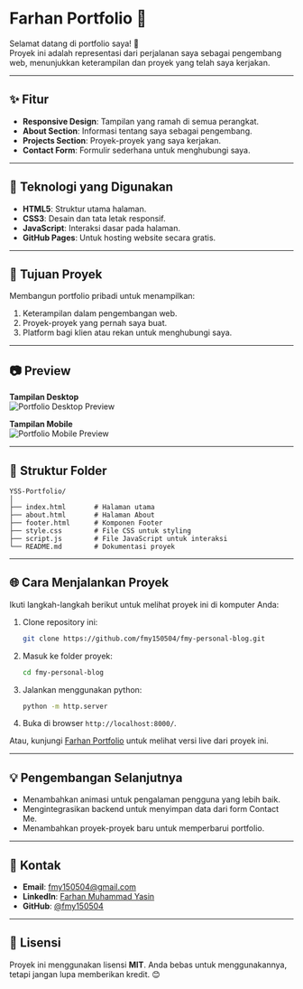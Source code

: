 # Farhan Portfolio 🌟
Selamat datang di portfolio saya! 🎉  
Proyek ini adalah representasi dari perjalanan saya sebagai pengembang web, menunjukkan keterampilan dan proyek yang telah saya kerjakan.

---

## ✨ Fitur
- **Responsive Design**: Tampilan yang ramah di semua perangkat.
- **About Section**: Informasi tentang saya sebagai pengembang.
- **Projects Section**: Proyek-proyek yang saya kerjakan.
- **Contact Form**: Formulir sederhana untuk menghubungi saya.

---

## 🚀 Teknologi yang Digunakan
- **HTML5**: Struktur utama halaman.
- **CSS3**: Desain dan tata letak responsif.
- **JavaScript**: Interaksi dasar pada halaman.
- **GitHub Pages**: Untuk hosting website secara gratis.

---

## 🎯 Tujuan Proyek
Membangun portfolio pribadi untuk menampilkan:
1. Keterampilan dalam pengembangan web.
2. Proyek-proyek yang pernah saya buat.
3. Platform bagi klien atau rekan untuk menghubungi saya.

---

## 📷 Preview
**Tampilan Desktop**  
![Portfolio Desktop Preview](https://drive.google.com/uc?export=view&id=1VZHCucfnvqn0h6zvR9I81kjZdDh1IQf7)

**Tampilan Mobile**  
![Portfolio Mobile Preview](https://drive.google.com/uc?export=view&id=1RjhBajn8nG_nQCZ0C1N-vDlXULvTOSnP)

---

## 📂 Struktur Folder
```
YSS-Portfolio/
│
├── index.html       # Halaman utama
├── about.html       # Halaman About
├── footer.html      # Komponen Footer
├── style.css        # File CSS untuk styling
├── script.js        # File JavaScript untuk interaksi
└── README.md        # Dokumentasi proyek
```

---

## 🌐 Cara Menjalankan Proyek
Ikuti langkah-langkah berikut untuk melihat proyek ini di komputer Anda:

1. Clone repository ini:
   ```bash
   git clone https://github.com/fmy150504/fmy-personal-blog.git
   ```
2. Masuk ke folder proyek:
   ```bash
   cd fmy-personal-blog
   ```
3. Jalankan menggunakan python:
   ```bash
   python -m http.server
   ```
4. Buka di browser `http://localhost:8000/`.

Atau, kunjungi [Farhan Portfolio](https://fmy150504.github.io/fmy-personal-blog/) untuk melihat versi live dari proyek ini.

---

## 💡 Pengembangan Selanjutnya
- Menambahkan animasi untuk pengalaman pengguna yang lebih baik.
- Mengintegrasikan backend untuk menyimpan data dari form Contact Me.
- Menambahkan proyek-proyek baru untuk memperbarui portfolio.

---

## 🤝 Kontak
- **Email**: fmy150504@gmail.com
- **LinkedIn**: [Farhan Muhammad Yasin](https://www.linkedin.com/in/farhan-muhammad-yasin-aa905a241/)
- **GitHub**: [@fmy150504](https://github.com/fmy150504)

---

## 📜 Lisensi
Proyek ini menggunakan lisensi **MIT**. Anda bebas untuk menggunakannya, tetapi jangan lupa memberikan kredit. 😊

